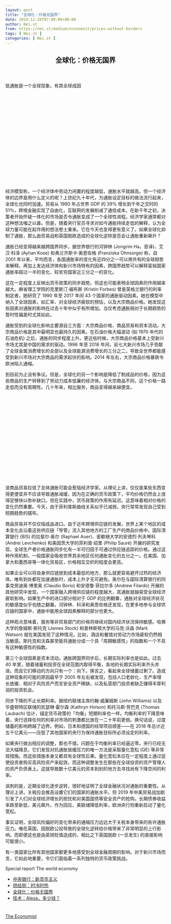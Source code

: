 ```yaml
---
layout: post
title: "全球化：价格无国界"
date: 2019-11-26T07:09:09+00:00
author: Nei.st
from: https://nei.st/medium/economist/prices-without-borders
tags: [ Nei.st ]
categories: [ Nei.st ]
---
```


<article class="post-10173 post type-post status-publish format-standard hentry category-economist" id="post-10173">
 <header class="page-header medium Archives">
  <div class="page-header__image">
  </div>
  <div class="page-header__content">
   <h1 class="page-title text-align-center">
    全球化：价格无国界
   </h1>
  </div>
 </header>
 <div class="entry-content aesop-entry-content" id="post-10173-content">
  <link as="font" crossorigin="anonymous" href="//cdn.jsdelivr.net/gh/0nd1jyU39XQ/_/glyph/font-face/0uIzqoZjSuJfvSBnvgXTcApMtcVhMcpr.woff" rel="preload" type="font/woff"/>
  <link as="font" crossorigin="anonymous" href="//cdn.jsdelivr.net/gh/0nd1jyU39XQ/_/glyph/font-face/1sTnSLZWDKucPX6SAk.woff" rel="preload" type="font/woff"/>
  <p class="blog-post__description">
   低通胀是一个全球现象，有其全球成因
  </p>
  <span id="more-10173">
  </span>
  <div class="navigation__primary-inner">
   <a class="economist__link-logo" href="//nei.st/medium/economist">
   </a>
  </div>
  <div class="container img component-image">
   <div class="aspectRatioPlaceholder" style="padding-bottom:56.25%;height: 0;">
    <div class="progressiveMedia" data-height="720" data-width="1280">
     <img alt="" class="progressiveMedia-image" data-src="https://cdn.jsdelivr.net/gh/0nd1jyU39XQ/_/img/1/e52bf525ly1g9afxirfykj20zk0k0t9u.jpg" src="https://cdn.jsdelivr.net/gh/0nd1jyU39XQ/_/img/1/e52bf525ly1g9afxirfykj20zk0k0t9u.jpg"/>
    </div>
   </div>
  </div>
  <p>
   经济模型称，一个经济体中劳动力闲置的程度越低，通胀水平就越高。但一个经济体的边界是用什么定义的呢？上世纪九十年代，为通胀设定目标的做法流行起来，全球化也同时加速。贸易从 1990 年占世界 GDP 的 39% 增长到千年之交时的 51%，跨境金融实现了自由化，互联网的发展削减了通信成本。在新千年之初，决策者开始怀疑一体化的市场是否令通胀变成了一个全球性进程。经济学家通常都对这种想法嗤之以鼻。但是，随着央行官员寻求对如今通胀持续走低的解释，认为全球力量可能在起作用的想法卷土重来。它在今天也变得更有意义了。如果全球化抑制了通胀，那么由贸易战和英国脱欧造成的全球化逆转是否会让通胀重新飙升？
  </p>
  <p>
   通胀已经变得越来越跨国界同步。据世界银行的河钟林 (Jongrim Ha，音译)、艾汉·科泽 (Ayhan Kose) 和弗兰齐斯卡·奥恩佐格 (Franziska Ohnsorge) 称，自 2001 年以来，平均而言，各国通胀率的变化有近四分之一可以用共有的全球趋势来解释。再加上发达经济体和新兴市场特有的因素，跨国界趋势可以解释富裕国家通胀率超过一半的变化、较贫穷国家近三分之一的变化。
  </p>
  <p>
   这在一定程度上反映出货币政策的同步趋势。但这也可能表明全球因素的作用越来越大。麻省理工学院的克里斯汀·福布斯 (Kristin Forbes) 曾是英格兰银行的利率制定者，她研究了 1990 年至 2017 年间 43 个国家的通胀驱动因素。她在模型中纳入了全球因素，如汇率、对全球经济疲软的预估，以及大宗商品价格。她发现这些因素对通胀的影响在过去十年中似乎有所增加。当仅考虑通胀相对于长期趋势的暂时性偏差时尤其如此。
  </p>
  <p>
   通胀受到的全球化影响主要源自三方面：大宗商品价格、商品贸易和资本流动。大宗商品价格是其中最明显也最持久的因素。在石油价格大幅波动 (如 1970 年代的石油危机) 之后，通胀的同步程度上升。更近些时候，大宗商品价格基本上受新兴市场尤其是中国的需求的驱动。1996 年至 2016 年间，前七大新兴市场几乎贡献了全球金属消费增长的全部以及全球能源消费增长的三分之二，导致全世界都能感受到新兴市场对大宗商品的需求起伏的影响。2014 年左右，大宗商品价格暴跌令欧洲陷入通缩。
  </p>
  <p>
   到目前为止没有争议。但是，全球化的另一个影响是降低了制成品的价格，因为这些商品的生产转移到了劳动力成本低廉的经济体。与大宗商品不同，这个价格一路走低而没有周期性。几十年来，相比服务，商品变得越来越便宜。
  </p>
  <div class="code-block code-block-1" style="margin: 8px 0; clear: both;">
   <div class="container ads_KbHEVhh8Rw">
    <div class="card card--blog post-sidebar">
     <div class="card-body">
      <div class="logo_ngcontent-kty-0">
      </div>
      <div class="iframe-blocker U6XAMK63Vh00WqvF2BacIQ">
       <div class="background-h60B">
       </div>
       <div class="WumZiPCS4MeMw4pxQ">
       </div>
      </div>
     </div>
     <div class="card-footer">
      <div class="card-footer-wrapper" layout="row bottom-left">
      </div>
     </div>
    </div>
   </div>
  </div>
  <div class="container img">
   <div class="aspectRatioPlaceholder" style="padding-bottom:53.28125%;height: 0;">
    <div class="progressiveMedia" data-height="682" data-width="1280">
     <img alt="" class="progressiveMedia-image lazyload" data-src="https://cdn.jsdelivr.net/gh/0nd1jyU39XQ/_/img/1/e52bf525ly1g9afym7cylj20zk0iymyv.jpg" id="zoom-default" src="https://cdn.jsdelivr.net/gh/0nd1jyU39XQ/_/img/1/e52bf525ly1g9afym7cylj20zk0iymyv.jpg"/>
    </div>
   </div>
  </div>
  <p>
   说商品贸易拉低了总体通胀可能会惹恼经济学家。从理论上讲，仅仅是某些东西变得更便宜并不应该导致通胀减缓，因为在正确的货币政策下，平均价格仍然会上涨得足够快以弥补缺口。但在实践中，货币政策的作用有延迟。这意味着相对价格的变化仍然重要。今天，由于菲利普斯曲线关系似乎已减弱，央行常常发现自己受到短期趋势的摆布。
  </p>
  <p>
   商品贸易并不仅仅指成品进口。由于近年跨境供应链的发展，世界上某个地区的成本变化会沿着这些供应链「导管」流入其他地方的工厂生产的商品价格中。国际清算银行 (BIS) 的拉斐尔·奥尔 (Raphael Auer)、密歇根大学的安德烈·列夫琴科 (Andrei Levchenko) 和美因茨大学的菲利普·绍里 (Philip Sauré) 开展的研究发现，全球生产者价格通胀同步化有一半可归因于可通过供应链追踪的价格。通过这种作用机制，一般国家会吸收世界其余地区任何通胀变化的五分之一。在美国、加拿大和墨西哥等一体化贸易区，价格相互交织的程度会更高。
  </p>
  <p>
   如果企业可以将自身供应链放到成本最低的地方，那么就更容易避开过热的经济体。唯有到处都在加速通胀时，成本上升才无可避免。奥尔在与国际清算银行的同事克劳迪奥·博里奥 (Claudio Borio) 和安德鲁·菲拉尔多 (Andrew Filardo) 开展的其他研究中发现，一个国家融入跨境供应链的程度越大，其通胀就越易受全球经济疲软影响。如果生产中的进口部分相对于 GDP 的比例翻番，通胀对全球经济状况的敏感度似乎也随之翻番。河钟林、科泽和奥恩佐格还发现，在更多地参与全球供应链的国家中，通胀中能用全球因素解释的部分也更大。
  </p>
  <p>
   这种观点意味着，服务等非贸易部门的价格将继续对国内经济状况保持敏感。哈佛大学的詹姆斯·斯托克 (James Stock) 和普林斯顿大学的马克·沃森 (Mark Watson) 就在美国发现了这种情况。比如，酒店和餐馆对劳动力市场疲软仍然相当敏感。斯托克和沃森甚至能将通胀分成一个具「周期敏感性」的指数和一个不具有这种敏感性的指数。
  </p>
  <p>
   第三个全球因素是资本流动。通胀跨国界同步后，长期实际利率也是如此。过去 40 年里，随着储蓄和投资在全球范围内取得平衡，各地的长期实际利率齐头并进。而且它们移动的方向只有一个：向下。换言之，看起来全球储蓄过剩了。造成这种现象的可能的原因最早于 2005 年左右被发现，包括人口老龄化、生产率增长放缓、相对于风险资产而言安全资产稀缺，以及私营部门投资者缺乏赚得丰厚利润的投资机会。
  </p>
  <p>
   同步下降的不止长期利率。据纽约联储主席约翰·威廉姆斯 (John Williams) 以及华盛顿特区联储的凯瑟琳·霍尔森 (Kathryn Holson) 和托马斯·劳巴克 (Thomas Laubach) 估计，锚定货币政策的「均衡」短期利率也一样。均衡利率的下降意味着，央行选择任何的利率对市场的刺激都比放在一二十年前更弱。换句话说，过度储蓄的影响跨越了边界。例如，日本和德国的经常项目顺差——在 2018 年总计近五千亿美元——压低了其他国家的央行为保持通胀目标所必须设定的利率。
  </p>
  <div class="code-block code-block-1" style="margin: 8px 0; clear: both;">
   <div class="container ads_KbHEVhh8Rw">
    <div class="card card--blog post-sidebar">
     <div class="card-body">
      <div class="logo_ngcontent-kty-0">
      </div>
      <div class="iframe-blocker U6XAMK63Vh00WqvF2BacIQ">
       <div class="background-h60B">
       </div>
       <div class="WumZiPCS4MeMw4pxQ">
       </div>
      </div>
     </div>
     <div class="card-footer">
      <div class="card-footer-wrapper" layout="row bottom-left">
      </div>
     </div>
    </div>
   </div>
  </div>
  <p>
   如果央行做出相应的调整，那也不错。问题在于均衡利率已经逼近零。央行已经无法大幅降息，它们发现对抗通胀放缓压力的唯一方法是采取量化宽松 (QE) 等非常规措施。而这些措施本身又都具有全球性后果。量化宽松本应在一定程度上通过促使投资者购买高风险资产来起效。而这种调整发生在那些在全球投资的资产管理人的资产负债表上。这就导致数十亿美元的资本到别的地方去寻找尚有下降空间的利率。
  </p>
  <p>
   讽刺的是，近期全球化逐步逆转，很好地证明了全球金融状况对通胀的重要性。从理论上讲，关税应会推高设置它们的国家的通胀水平。但 2019 年中美贸易战加剧引发了人们对全球经济增长的担忧和对美国国债等安全资产的抢购。长期债券收益率跌至新低，美元飙升。作为回应，美联储降低利率，欧洲央行则重新启动了量化宽松。
  </p>
  <p>
   事实证明，全球风险偏好的变化带来的通缩压力远远大于关税本身带来的些许通胀压力。唯在英国，因脱欧公投导致的全球化逆转给价格带来了非常明显的上行影响。而即便这也是由英镑贬值造成的，相比之下英国脱欧 (一旦发生) 的直接影响可能很小。
  </p>
  <p>
   有一类国家比所有其他国家都更多地感受到全球金融周期的影响。对于新兴市场而言，它如此地重要，令它们面临着一系列独特的货币政策挑战。
  </p>
  <div class="js-elevateBottomRecirc u-marginTop40 u-xs-marginTop0 u-backgroundGrayLightest">
   <div class="elevate-container u-paddingBottom60 u-paddingHorizontal10 u-xs-paddingTop30">
    <div class="u-flexStretch u-paddingVertical32 u-xs-flexColumn u-xs-paddingTop0">
     <div class="u-width220 u-flex0 u-relative u-xs-hide">
      <div class="aspectRatioPlaceholder">
       <div class="progressiveMedia" data-height="2151" data-width="1636">
        <img alt="" class="progressiveMedia-image lazyload" data-src="https://cdn.jsdelivr.net/gh/0nd1jyU39XQ/_/img/1/e52bf525ly1g9afj8p0itj219g1nrkjl.jpg" id="zoom-default" src="https://cdn.jsdelivr.net/gh/0nd1jyU39XQ/_/img/1/e52bf525ly1g9afj8p0itj219g1nrkjl.jpg"/>
       </div>
      </div>
     </div>
     <div class="u-width100pct u-marginBottom20 u-xs-show elevateCoverShadow">
      <div class="aspectRatioPlaceholder">
       <div class="progressiveMedia" data-height="2151" data-width="1636">
        <img alt="" class="progressiveMedia-image lazyload" data-src="https://cdn.jsdelivr.net/gh/0nd1jyU39XQ/_/img/1/e52bf525ly1g9afj8p0itj219g1nrkjl.jpg" id="zoom-default" src="https://cdn.jsdelivr.net/gh/0nd1jyU39XQ/_/img/1/e52bf525ly1g9afj8p0itj219g1nrkjl.jpg"/>
       </div>
      </div>
     </div>
     <div class="u-flex1 u-flexColumn u-paddingVertical20 u-marginLeft40 u-borderBottomLighter u-borderBox u-minHeight280 u-xs-sizeFullWidth u-xs-paddingBottom30 u-xs-paddingTop10 u-xs-margin0 u-xs-minHeightAuto">
      <div class="blog-post__siblings-list-aside">
       <span class="blog-post__side-accent-rule">
        Special report
       </span>
       <span class="blog-post__side-title">
        The world economy
       </span>
       <ul class="blog-post__siblings-list">
        <li class="blog-post__siblings-list__article">
         <a class="blog-post__siblings-list__article__link" href="https://nei.st/medium/economist/a-new-monetarism">
          <span class="blog-post__siblings-list__title">
           中央银行：新货币主义
          </span>
         </a>
        </li>
        <li class="blog-post__siblings-list__article">
         <a class="blog-post__siblings-list__article__link" href="https://nei.st/medium/economist/youre-hot-then-youre-cold">
          <span class="blog-post__siblings-list__title">
           供给侧：时冷时热
          </span>
         </a>
        </li>
        <li class="blog-post__siblings-list__article">
         <a class="blog-post__siblings-list__article__link" href="https://nei.st/medium/economist/prices-without-borders">
          <span class="blog-post__siblings-list__title">
           全球化：价格无国界
          </span>
         </a>
        </li>
        <li class="blog-post__siblings-list__article">
         <a class="blog-post__siblings-list__article__link" href="https://nei.st/medium/economist/alexa-how-much-is-it">
          <span class="blog-post__siblings-list__title">
           技术：Alexa，多少钱？
          </span>
         </a>
        </li>
       </ul>
      </div>
     </div>
    </div>
   </div>
  </div>
  <div class="container ag ah">
   <div class="fe n el">
    <a class="dt du bn bo bp bq br bs bt bu dv dw bx by dx dy" href="https://nei.st/tag/global-supply-chains?source=https://www.economist.com/special-report/2019/10/10/low-inflation-is-a-global-phenomenon-with-global-causes">
     <div class="c ff fg ag ah fh el fi fj ce fk fl fm fn fo fp fq fr fs ft fu">
      <div class="bs em en eo ep eq fv ah fw fg ag bm eu fx q fy fz p ac">
      </div>
     </div>
    </a>
   </div>
  </div>
  <div class="code-block code-block-2" style="margin: 8px 0; clear: both;">
   <br/>
   <div class="container ads_KbHEVhh8Rw">
    <div class="card card--blog post-sidebar">
     <div class="card-body">
      <div class="logo_ngcontent-kty-0">
      </div>
      <div class="iframe-blocker U6XAMK63Vh00WqvF2BacIQ">
       <div class="background-h60B">
       </div>
       <div class="WumZiPCS4MeMw4pxQ">
       </div>
      </div>
     </div>
     <div class="card-footer">
      <div class="card-footer-wrapper" layout="row bottom-left">
      </div>
     </div>
    </div>
   </div>
  </div>
 </div>
 <footer class="entry-footer">
  <div class="categories icon-link">
   <a href="https://nei.st/category/medium/economist" rel="category tag">
    The Economist
   </a>
  </div>
 </footer>
</article>


